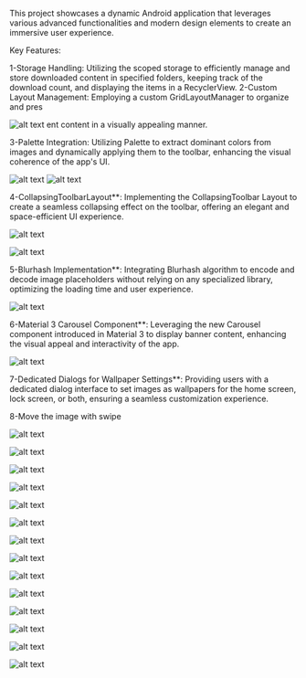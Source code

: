 
This project showcases a dynamic Android application that leverages various advanced functionalities and modern design elements to create an immersive user experience.

Key Features:

1-Storage Handling: Utilizing the scoped storage to efficiently manage and store downloaded content in specified folders, keeping track of the download count, and displaying the items in a RecyclerView.
2-Custom Layout Management: Employing a custom GridLayoutManager to organize and pres

![alt text](https://bayanbox.ir/view/4895536225275684723/Screenshot-2024-01-04-10-19-53-001-com.mehdisekoba.wallpaper.jpg)
ent content in a visually appealing manner.

3-Palette Integration: Utilizing Palette to extract dominant colors from images and dynamically applying them to the toolbar, enhancing the visual coherence of the app's UI.

![alt text](https://bayanbox.ir/view/6915377510385123391/Screenshot-2024-01-04-10-17-37-851-com.mehdisekoba.wallpaper.jpg)
![alt text](https://bayanbox.ir/view/32229444645464007/Screenshot-2024-01-04-10-18-55-583-com.mehdisekoba.wallpaper.jpg)


4-CollapsingToolbarLayout**: Implementing the CollapsingToolbar
Layout to create a seamless collapsing effect on the toolbar, offering an elegant and space-efficient UI experience.

![alt text](https://bayanbox.ir/view/4895536225275684723/Screenshot-2024-01-04-10-19-53-001-com.mehdisekoba.wallpaper.jpg)

![alt text](https://bayanbox.ir/view/9056206366635618236/Screenshot-2024-01-04-10-19-48-696-com.mehdisekoba.wallpaper.jpg)

5-Blurhash Implementation**: Integrating Blurhash algorithm to encode and decode image placeholders without relying on any specialized library, optimizing the loading time and user experience.

![alt text](https://bayanbox.ir/view/6915377510385123391/Screenshot-2024-01-04-10-17-37-851-com.mehdisekoba.wallpaper.jpg)

6-Material 3 Carousel Component**: Leveraging the new Carousel component introduced in Material 3 to display banner content, enhancing the visual appeal and interactivity of the app.

![alt text](https://bayanbox.ir/view/8652757601280147373/Screenshot-2024-01-04-10-16-45-758-com.mehdisekoba.wallpaper.jpg)

7-Dedicated Dialogs for Wallpaper Settings**: Providing users with a dedicated dialog interface to set images as wallpapers for the home screen, lock screen, or both, ensuring a seamless customization experience.

 8-Move the image with swipe
 
![alt text](https://bayanbox.ir/view/8652757601280147373/Screenshot-2024-01-04-10-16-45-758-com.mehdisekoba.wallpaper.jpg)

![alt text](https://bayanbox.ir/view/236555473301537861/Screenshot-2024-01-04-10-17-26-654-com.mehdisekoba.wallpaper-1.jpg)

![alt text](https://bayanbox.ir/view/2364582262754519286/Screenshot-2024-01-04-10-16-58-584-com.mehdisekoba.wallpaper.jpg)

![alt text](https://bayanbox.ir/view/7171630326786025366/Screenshot-2024-01-04-10-19-59-792-com.mehdisekoba.wallpaper.jpg)

![alt text](https://bayanbox.ir/view/7964900493024718205/Screenshot-2024-01-04-10-20-05-605-com.mehdisekoba.wallpaper.jpg)

![alt text](https://bayanbox.ir/view/7313382114941489392/Screenshot-2024-01-04-10-47-07-329-com.mehdisekoba.wallpaper.jpg)

![alt text](https://bayanbox.ir/view/2957296460756584820/Screenshot-2024-01-04-10-47-14-051-com.mehdisekoba.wallpaper.jpg)

![alt text](https://bayanbox.ir/view/4098176577432756308/Screenshot-2024-01-04-10-47-23-841-com.mehdisekoba.wallpaper.jpg)

![alt text](https://bayanbox.ir/view/5775687350348333022/Screenshot-2024-01-04-10-18-33-913-com.mehdisekoba.wallpaper.jpg)

![alt text](https://bayanbox.ir/view/5775687350348333022/Screenshot-2024-01-04-10-18-33-913-com.mehdisekoba.wallpaper.jpg)

![alt text](https://bayanbox.ir/view/7231425293179124998/Screenshot-2024-01-04-10-18-24-579-com.mehdisekoba.wallpaper.jpg)

![alt text](https://bayanbox.ir/view/7138796958451341118/Screenshot-2024-01-04-10-18-06-614-com.mehdisekoba.wallpaper.jpg)

![alt text](https://bayanbox.ir/view/217522035833341610/Screenshot-2024-01-04-10-18-01-262-com.mehdisekoba.wallpaper.jpg)

![alt text](https://bayanbox.ir/view/7852506219527876999/Screenshot-2024-01-04-10-17-54-762-com.mehdisekoba.wallpaper-1.jpg)





